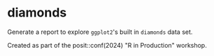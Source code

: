# diamonds

Generate a report to explore `ggplot2`'s built in `diamonds` data set.

Created as part of the posit::conf(2024) "R in Production" workshop.
